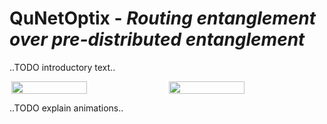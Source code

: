 # QuNetOptix - *Routing entanglement over pre-distributed entanglement*

..TODO introductory text..

<div style="display: flex; justify-content: space-around;">
    <img src="https://i.imgur.com/lCGqhNf.gif" width="49%" />
    <img src="https://i.imgur.com/ByaeljL.gif" width="49%" />
</div>

..TODO explain animations..
